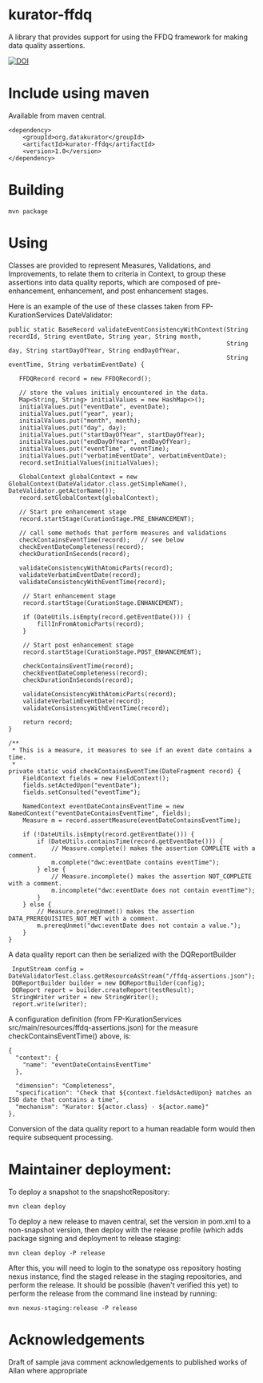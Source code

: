 # kurator-ffdq

A library that provides support for using the FFDQ framework for making data quality assertions.

[![DOI](https://zenodo.org/badge/72672241.svg)](https://zenodo.org/badge/latestdoi/72672241)

# Include using maven

Available from maven central.

    <dependency>
        <groupId>org.datakurator</groupId>
        <artifactId>kurator-ffdq</artifactId>
        <version>1.0</version>
    </dependency>

# Building

    mvn package

# Using 

Classes are provided to represent Measures, Validations, and Improvements, to relate them to criteria in Context,
to group these assertions into data quality reports, which are composed of pre-enhancement, enhancement, and 
post enhancement stages.

Here is an example of the use of these classes taken from FP-KurationServices DateValidator:

    public static BaseRecord validateEventConsistencyWithContext(String recordId, String eventDate, String year, String month,
                                                                 String day, String startDayOfYear, String endDayOfYear,
                                                                 String eventTime, String verbatimEventDate) {

       FFDQRecord record = new FFDQRecord();

       // store the values initialy encountered in the data.
       Map<String, String> initialValues = new HashMap<>();
       initialValues.put("eventDate", eventDate);
       initialValues.put("year", year);
       initialValues.put("month", month);
       initialValues.put("day", day);
       initialValues.put("startDayOfYear", startDayOfYear);
       initialValues.put("endDayOfYear", endDayOfYear);
       initialValues.put("eventTime", eventTime);
       initialValues.put("verbatimEventDate", verbatimEventDate);
       record.setInitialValues(initialValues);   

       GlobalContext globalContext = new GlobalContext(DateValidator.class.getSimpleName(), DateValidator.getActorName());
       record.setGlobalContext(globalContext);

       // Start pre enhancement stage
       record.startStage(CurationStage.PRE_ENHANCEMENT);

       // call some methods that perform measures and validations
       checkContainsEventTime(record);   // see below 
       checkEventDateCompleteness(record);
       checkDurationInSeconds(record);

       validateConsistencyWithAtomicParts(record);
       validateVerbatimEventDate(record);
       validateConsistencyWithEventTime(record);

        // Start enhancement stage
        record.startStage(CurationStage.ENHANCEMENT);

        if (DateUtils.isEmpty(record.getEventDate())) {
            fillInFromAtomicParts(record);
        }

        // Start post enhancement stage
        record.startStage(CurationStage.POST_ENHANCEMENT);

        checkContainsEventTime(record);
        checkEventDateCompleteness(record);
        checkDurationInSeconds(record);

        validateConsistencyWithAtomicParts(record);
        validateVerbatimEventDate(record);
        validateConsistencyWithEventTime(record);

        return record;
    }

    /** 
     * This is a measure, it measures to see if an event date contains a time.
     *
    private static void checkContainsEventTime(DateFragment record) {
        FieldContext fields = new FieldContext();
        fields.setActedUpon("eventDate");
        fields.setConsulted("eventTime");

        NamedContext eventDateContainsEventTime = new NamedContext("eventDateContainsEventTime", fields);
        Measure m = record.assertMeasure(eventDateContainsEventTime);

        if (!DateUtils.isEmpty(record.getEventDate())) {
            if (DateUtils.containsTime(record.getEventDate())) {
                // Measure.complete() makes the assertion COMPLETE with a comment.
                m.complete("dwc:eventDate contains eventTime");
            } else {
                // Measure.incomplete() makes the assertion NOT_COMPLETE with a comment.
                m.incomplete("dwc:eventDate does not contain eventTime");
            }
        } else {
            // Measure.prereqUnmet() makes the assertion DATA_PREREQUISITES_NOT_MET with a comment.
            m.prereqUnmet("dwc:eventDate does not contain a value.");
        }
    }

A data quality report can then be serialized with the DQReportBuilder

     InputStream config = DateValidatorTest.class.getResourceAsStream("/ffdq-assertions.json");
     DQReportBuilder builder = new DQReportBuilder(config);
     DQReport report = builder.createReport(testResult);
     StringWriter writer = new StringWriter();
     report.write(writer);

A configuration definition (from FP-KurationServices src/main/resources/ffdq-assertions.json) for
the measure checkContainsEventTime() above, is:

    {
      "context": {
        "name": "eventDateContainsEventTime"
      },

      "dimension": "Completeness",
      "specification": "Check that ${context.fieldsActedUpon} matches an ISO date that contains a time",
      "mechanism": "Kurator: ${actor.class} - ${actor.name}"
    },


Conversion of the data quality report to a human readable form would then require subsequent processing.


# Maintainer deployment: 

To deploy a snapshot to the snapshotRepository:

    mvn clean deploy

To deploy a new release to maven central, set the version in pom.xml to a non-snapshot version, then deploy with the release profile (which adds package signing and deployment to release staging:

    mvn clean deploy -P release

After this, you will need to login to the sonatype oss repository hosting nexus instance, find the staged release in the staging repositories, and perform the release.  It should be possible (haven't verified this yet) to perform the release from the command line instead by running:

    mvn nexus-staging:release -P release

# Acknowledgements
Draft of sample java comment acknowledgements to published works of Allan where appropriate
